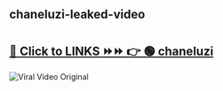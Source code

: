 
 ## chaneluzi-leaked-video 

# <h2><a href="https://clipsfans.com/chaneluzi&ref=git">🔗 Click to LINKS ⏩⏩ 👉 🟢 chaneluzi </a></h2>

<a href="https://clipsfans.com/chaneluzi&ref=git" rel="nofollow" data-target="animated-image.originalLink"><img src="https://i.ibb.co.com/xMMVF88/686577567.gif" alt="Viral Video Original" style="max-width: 100%; display: inline-block;" data-target="animated-image.originalImage"></a>
